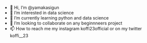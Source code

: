 - 👋 Hi, I’m @yamakasigun
- 👀 I’m interested in data science
- 🌱 I’m currently learning python and data science
- 💞️ I’m looking to collaborate on any beginnneers project
- 📫 How to reach me my instagram koffi23official or on my twitter  koffi__23

<!---
yamakasigun/yamakasigun is a ✨ special ✨ repository because its `README.md` (this file) appears on your GitHub profile.
You can click the Preview link to take a look at your changes.
--->
